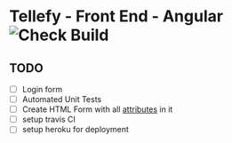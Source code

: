 # Tellefy - Front End - Angular ![Check Build](https://github.com/vipulDessai/tellefy-frontend-microservice-angular/workflows/Check%20Build/badge.svg)

## TODO
- [ ] Login form
- [ ] Automated Unit Tests
- [ ] Create HTML Form with all [attributes](https://www.w3schools.com/html/html_form_attributes.asp]) in it
- [ ] setup travis CI
- [ ] setup heroku for deployment